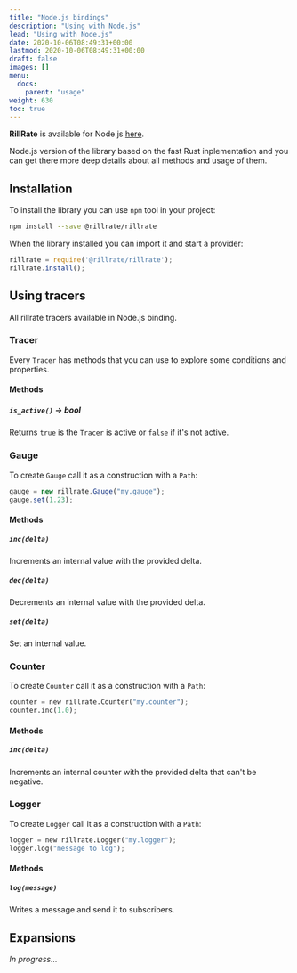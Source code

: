 ```yaml
---
title: "Node.js bindings"
description: "Using with Node.js"
lead: "Using with Node.js"
date: 2020-10-06T08:49:31+00:00
lastmod: 2020-10-06T08:49:31+00:00
draft: false
images: []
menu:
  docs:
    parent: "usage"
weight: 630
toc: true
---
```


**RillRate** is available for Node.js [here](https://www.npmjs.com/package/@rillrate/rillrate).

Node.js version of the library based on the fast Rust inplementation and you can get
there more deep details about all methods and usage of them.

## Installation

To install the library you can use `npm` tool in your project:

```bash
npm install --save @rillrate/rillrate
```

When the library installed you can import it and start a provider:

```js
rillrate = require('@rillrate/rillrate');
rillrate.install();
```

## Using tracers

All rillrate tracers available in Node.js binding.

### Tracer

Every `Tracer` has methods that you can use to explore some conditions and properties.

#### Methods

##### `is_active()` -> bool

Returns `true` is the `Tracer` is active or `false` if it's not active.

### Gauge

To create `Gauge` call it as a construction with a `Path`:

```js
gauge = new rillrate.Gauge("my.gauge");
gauge.set(1.23);
```

#### Methods

##### `inc(delta)`

Increments an internal value with the provided delta.

##### `dec(delta)`

Decrements an internal value with the provided delta.

##### `set(delta)`

Set an internal value.

### Counter

To create `Counter` call it as a construction with a `Path`:

```python
counter = new rillrate.Counter("my.counter");
counter.inc(1.0);
```

#### Methods

##### `inc(delta)`

Increments an internal counter with the provided delta that can't be negative.

### Logger

To create `Logger` call it as a construction with a `Path`:

```python
logger = new rillrate.Logger("my.logger");
logger.log("message to log");
```

#### Methods

##### `log(message)`

Writes a message and send it to subscribers.

## Expansions

*In progress...*
